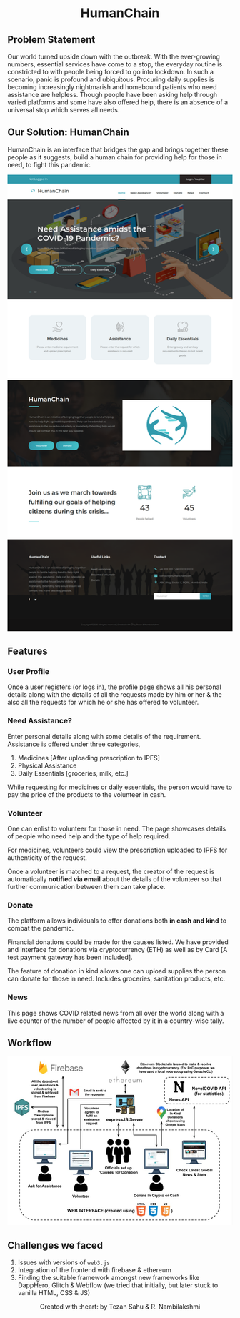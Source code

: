 <h1 align="center">HumanChain</h1>
<p align="center"> </p>

## Problem Statement 
Our world turned upside down with the outbreak. With the ever-growing numbers, essential services have come to a stop, the everyday routine is constricted to with people being forced to go into lockdown. In such a scenario, panic is profound and ubiquitous. Procuring daily supplies is becoming increasingly nightmarish and homebound patients who need assistance are helpless. Though people have been asking help through varied platforms and some have also offered help, there is an absence of a universal stop which serves all needs.

## Our Solution: HumanChain 

HumanChain is an interface that bridges the gap and brings together these people as it suggests, build a human chain for providing help for those in need, to fight this pandemic.

![github-small](/client/images/launchpage.png) 

## Features

### User Profile
Once a user registers (or logs in), the profile page shows all his personal details along with the details of all the requests made by him or her & the also all the requests for which he or she has offered to volunteer.

### Need Assistance?
Enter personal details along with some details of the requirement. Assistance is offered under three categories, 
1. Medicines [After uploading prescription to IPFS]
2. Physical Assistance
3. Daily Essentials [groceries, milk, etc.]

While requesting for medicines or daily essentials, the person would have to pay the price of the products to the volunteer in cash.

### Volunteer
One can enlist to volunteer for those in need. The page showcases details of people who need help and the type of help required.

For medicines, volunteers could view the prescription uploaded to IPFS for authenticity of the request.

Once a volunteer is matched to a request, the creator of the request is automatically __notified via email__ about the details of the volunteer so that further communication between them can take place.

### Donate
The platform allows individuals to offer donations both __in cash and kind__ to combat the pandemic.

Financial donations could be made for the causes listed. We have provided and interface for donations via cryptocurrency (ETH) as well as by Card [A test payment gateway has been included].

The feature of donation in kind allows one can upload supplies the person can donate for those in need. Includes groceries, sanitation products, etc.

### News 
This page shows COVID related news from all over the world along with a live counter of the number of people affected by it in a country-wise tally.

## Workflow 

![github-small](/client/images/workflow.jpeg) 

## Challenges we faced

1. Issues with versions of `web3.js`
2. Integration of the frontend with firebase & ethereum
3. Finding the suitable framework amongst new frameworks like DappHero, Glitch & Webflow (we tried that initially, but later stuck to vanilla HTML, CSS & JS)

<p align="center">Created with :heart: by Tezan Sahu & R. Nambilakshmi</p>

